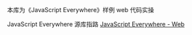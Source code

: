 本库为《JavaScript Everywhere》样例 web 代码实操

JavaScript Everywhere 源库指路 [JavaScript Everywhere - Web](https://github.com/javascripteverywhere/web)
